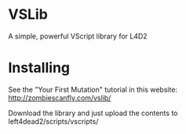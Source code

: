 VSLib
=====

A simple, powerful VScript library for L4D2


Installing
===

See the "Your First Mutation" tutorial in this website:
http://zombiescanfly.com/vslib/

Download the library and just upload the contents to left4dead2/scripts/vscripts/
